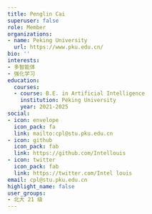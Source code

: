 ```yaml
---
title: Penglin Cai
superuser: false
role: Member
organizations:
- name: Peking University
  url: https://www.pku.edu.cn/
bio: ''
interests:
- 多智能体
- 强化学习
education:
  courses:
  - course: B.E. in Artificial Intelligence
    institution: Peking University
    year: 2021-2025
social:
- icon: envelope
  icon_pack: fa
  link: mailto:cpl@stu.pku.edu.cn
- icon: github
  icon_pack: fab
  link: https://github.com/Intellouis
- icon: twitter
  icon_pack: fab
  link: https://twitter.com/Intel louis
email: cpl@stu.pku.edu.cn
highlight_name: false
user_groups:
- 北大 21 级
---
```

